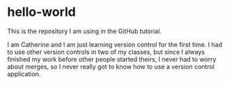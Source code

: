 # hello-world
This is the repository I am using in the GitHub tutorial.

I am Catherine and I am just learning version control for the first time.  I had to use other version controls in two of my classes, but since I always finished my work before other people started theirs, I never had to worry about merges, so I never really got to know how to use a version control application.
